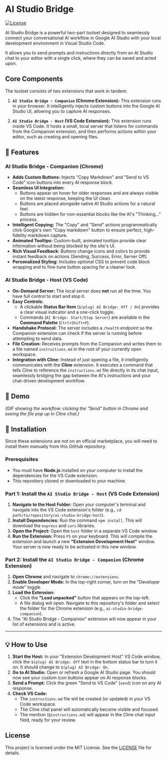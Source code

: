 
# AI Studio Bridge

[![License](https://img.shields.io/badge/License-Apache_2.0-blue.svg)](https://opensource.org/licenses/LICENSE-2.0)

AI Studio Bridge is a powerful two-part toolset designed to seamlessly connect your conversational AI workflow in Google AI Studio with your local development environment in Visual Studio Code.

It allows you to send prompts and instructions directly from an AI Studio chat to your editor with a single click, where they can be saved and acted upon.

## Core Components

The toolset consists of two extensions that work in tandem:

1.  **`AI Studio Bridge - Companion` (Chrome Extension):** This extension runs in your browser. It intelligently injects custom buttons into the Google AI Studio UI, allowing you to capture AI responses.

2.  **`AI Studio Bridge - Host` (VS Code Extension):** This extension runs inside VS Code. It hosts a small, local server that listens for commands from the Companion extension, and then performs actions within your editor, such as creating and opening files.

## 🚀 Features

### AI Studio Bridge - Companion (Chrome)

*   **Adds Custom Buttons:** Injects "Copy Markdown" and "Send to VS Code" icon buttons into every AI response block.
*   **Seamless UI Integration:**
    *   Buttons appear on hover for older responses and are always visible on the latest response, keeping the UI clean.
    *   Buttons are placed alongside native AI Studio actions for a natural feel.
    *   Buttons are hidden for non-essential blocks like the AI's "Thinking..." process.
*   **Intelligent Copying:** The "Copy" and "Send" actions programmatically click Google's own "Copy markdown" button to ensure perfect, high-fidelity markdown capture.
*   **Animated Tooltips:** Custom-built, animated tooltips provide clear information without being blocked by the site's UI.
*   **Rich Visual Feedback:** Buttons change icons and colors to provide instant feedback on actions (Sending, Success, Error, Server Off).
*   **Personalized Styling:** Includes optional CSS to prevent code block wrapping and to fine-tune button spacing for a cleaner look.

### AI Studio Bridge - Host (VS Code)

*   **On-Demand Server:** The local server does **not** run all the time. You have full control to start and stop it.
*   **Easy Controls:**
    *   A clickable **Status Bar Item** (`$(plug) AI Bridge: Off / On`) provides a clear visual indicator and a one-click toggle.
    *   Commands (`AI Bridge: Start/Stop Server`) are available in the **Command Palette** (`Ctrl+Shift+P`).
*   **Handshake Protocol:** The server includes a `/health` endpoint so the Companion extension can check if the server is running before attempting to send data.
*   **File Creation:** Receives prompts from the Companion and writes them to a file named `instructions.md` in the root of your currently open workspace.
*   **Integration with Cline:** Instead of just opening a file, it intelligently communicates with the **Cline** extension. It executes a command that tells Cline to reference the `instructions.md` file directly in its chat input, seamlessly bridging the gap between the AI's instructions and your chat-driven development workflow.

## 📸 Demo

*(GIF showing the workflow: clicking the "Send" button in Chrome and seeing the file pop up in Cline chat.)*

## 🔧 Installation

Since these extensions are not on an official marketplace, you will need to install them manually from this GitHub repository.

### Prerequisites

*   You must have **Node.js** installed on your computer to install the dependencies for the VS Code extension.
*   This repository cloned or downloaded to your machine.

### Part 1: Install the `AI Studio Bridge - Host` (VS Code Extension)

1.  **Navigate to the Host Folder:** Open your computer's terminal and navigate into the VS Code extension's folder (e.g., `cd path/to/repository/ai-studio-bridge-host`).
2.  **Install Dependencies:** Run the command `npm install`. This will download the `express` and `cors` libraries.
3.  **Open the Project:** Open the `host` folder in a separate VS Code window.
4.  **Run the Extension:** Press `F5` on your keyboard. This will compile the extension and launch a new **"Extension Development Host"** window. Your server is now ready to be activated in this new window.

### Part 2: Install the `AI Studio Bridge - Companion` (Chrome Extension)

1.  **Open Chrome** and navigate to `chrome://extensions`.
2.  **Enable Developer Mode:** In the top-right corner, turn on the "Developer mode" toggle.
3.  **Load the Extension:**
    *   Click the **"Load unpacked"** button that appears on the top-left.
    *   A file dialog will open. Navigate to this repository's folder and select the folder for the Chrome extension (e.g., `ai-studio-bridge-companion`).
4.  The "AI Studio Bridge - Companion" extension will now appear in your list of extensions and is active.

---

## 💡 How to Use

1.  **Start the Host:** In your "Extension Development Host" VS Code window, click the `$(plug) AI Bridge: Off` text in the bottom status bar to turn it on. It should change to `$(plug) AI Bridge: On`.
2.  **Go to AI Studio:** Open or refresh a Google AI Studio page. You should now see your custom icon buttons appear on AI response blocks.
3.  **Send a Prompt:** Click the green "Send to VS Code" (`send`) icon on any AI response.
4.  **Check VS Code:**
    *   The `instructions.md` file will be created (or updated) in your VS Code workspace.
    *   The Cline chat panel will automatically become visible and focused.
    *   The mention (`@instructions.md`) will appear in the Cline chat input field, ready for your review.

## License

This project is licensed under the MIT License. See the [LICENSE](LICENSE) file for details.
